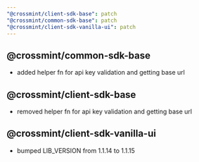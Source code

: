 ```yaml
---
"@crossmint/client-sdk-base": patch
"@crossmint/common-sdk-base": patch
"@crossmint/client-sdk-vanilla-ui": patch
---
```


## @crossmint/common-sdk-base

-   added helper fn for api key validation and getting base url

## @crossmint/client-sdk-base

-   removed helper fn for api key validation and getting base url

## @crossmint/client-sdk-vanilla-ui

-   bumped LIB_VERSION from 1.1.14 to 1.1.15
